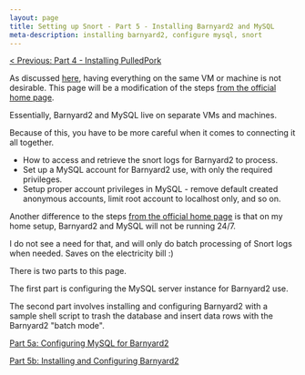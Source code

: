 ```yaml
---
layout: page
title: Setting up Snort - Part 5 - Installing Barnyard2 and MySQL
meta-description: installing barnyard2, configure mysql, snort
---
```


[< Previous: Part 4 - Installing PulledPork](/pages/snort/setup/3-installing-pulledpork)

As discussed [here](/pages/snort/setup/4a-system-separation), having everything on the same VM or machine is not desirable. This page will be a modification of the steps [from the official home page](https://www.snort.org/documents).

Essentially, Barnyard2 and MySQL live on separate VMs and machines.

Because of this, you have to be more careful when it comes to connecting it all together.
- How to access and retrieve the snort logs for Barnyard2 to process.
- Set up a MySQL account for Barnyard2 use, with only the required privileges.
- Setup proper account privileges in MySQL - remove default created anonymous accounts, limit root account to localhost only, and so on.

Another difference to the steps [from the official home page](https://www.snort.org/documents) is that on my home setup, Barnyard2 and MySQL will not be running 24/7.

I do not see a need for that, and will only do batch processing of Snort logs when needed. Saves on the electricity bill :)

There is two parts to this page.

The first part is configuring the MySQL server instance for Barnyard2 use.

The second part involves installing and configuring Barnyard2 with a sample shell script to trash the database and insert data rows with the Barnyard2  "batch mode".

[Part 5a: Configuring MySQL for Barnyard2](/pages/snort/setup/5a-configuring-mysql-for-barnyard2)

[Part 5b: Installing and Configuring Barnyard2](/pages/snort/setup/5b-installing-barnyard2)

